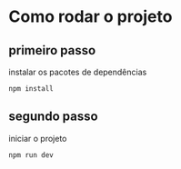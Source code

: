 # Como rodar o projeto

## primeiro passo
instalar os pacotes de dependências

```console
npm install 
```
## segundo passo
iniciar o projeto
```console
npm run dev
```
